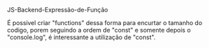 JS-Backend-Expressão-de-Função



É possivel criar "functions" dessa forma para encurtar 
o tamanho do codigo, porem seguindo a ordem de "const"
e somente depois o "console.log", é interessante a utilização 
de "const".